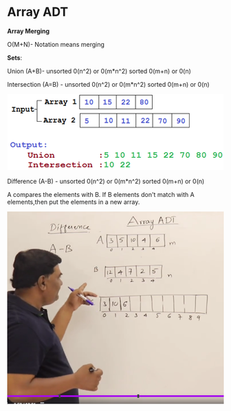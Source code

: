 Array ADT
=====


**Array Merging**

O(M+N)- Notation means merging





**Sets**:

Union (A+B)- unsorted 0(n^2) or 0(m*n^2) sorted  0(m+n)  or 0(n)

Intersection (A=B) - unsorted 0(n^2) or 0(m*n^2) sorted  0(m+n) or 0(n)

![e3652858496bd84e3b10cb68b1b0134c.png](https://github.com/selvadurai/DSA-Using-C/blob/main/ArrayADT/Images/p5mofe6z2y9fftcusbkr.png)

Difference (A-B) - unsorted 0(n^2) or 0(m*n^2) sorted  0(m+n) or 0(n)

A compares the elements with B. If B elements don't match with A elements,then put the elements in a new array. 

![Lecture Notes ](https://github.com/selvadurai/DSA-Using-C/blob/main/ArrayADT/Images/Screenshot%20from%202022-02-19%2015-52-35.png)


